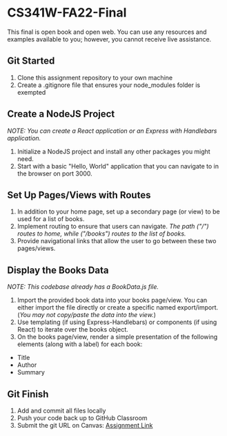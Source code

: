 # CS341W-FA22-Final
This final is open book and open web. You can use any resources and examples available to you; however, you cannot receive live assistance.

## Git Started
1. Clone this assignment repository to your own machine
2. Create a .gitignore file that ensures your node_modules folder is exempted

## Create a NodeJS Project
_NOTE: You can create a React application or an Express with Handlebars application._
1. Initialize a NodeJS project and install any other packages you might need.
2. Start with a basic "Hello, World" application that you can navigate to in the browser on port 3000.

## Set Up Pages/Views with Routes
1. In addition to your home page, set up a secondary page (or view) to be used for a list of books. 
2. Implement routing to ensure that users can navigate. _The path ("/") routes to home, while ("/books") routes to the list of books._  
3. Provide navigational links that allow the user to go between these two pages/views. 

## Display the Books Data
_NOTE: This codebase already has a BookData.js file._ 
1. Import the provided book data into your books page/view. You can either import the file directly or create a specific named export/import. (_You may not copy/paste the data into the view._)
2. Use templating (if using Express-Handlebars) or components (if using React) to iterate over the books object. 
3. On the books page/view, render a simple presentation of the following elements (along with a label) for each book:
- Title
- Author
- Summary

## Git Finish
1. Add and commit all files locally
2. Push your code back up to GitHub Classroom
3. Submit the git URL on Canvas: [Assignment Link](https://masters.instructure.com/courses/14571/assignments/353017?module_item_id=760536)
